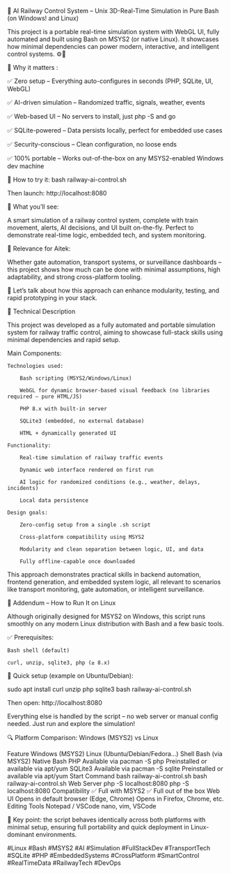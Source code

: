 🚦 AI Railway Control System – Unix 3D-Real-Time Simulation in Pure Bash (on Windows! and Linux)

This project is a portable real-time simulation system with WebGL UI, fully automated and built using Bash on MSYS2 (or native Linux). It showcases how minimal dependencies can power modern, interactive, and intelligent control systems. ⚙️🧠

🎯 Why it matters :

✅ Zero setup – Everything auto-configures in seconds (PHP, SQLite, UI, WebGL)

✅ AI-driven simulation – Randomized traffic, signals, weather, events

✅ Web-based UI – No servers to install, just php -S and go

✅ SQLite-powered – Data persists locally, perfect for embedded use cases

✅ Security-conscious – Clean configuration, no loose ends

✅ 100% portable – Works out-of-the-box on any MSYS2-enabled Windows dev machine


🚀 How to try it:
bash railway-ai-control.sh

Then launch:
http://localhost:8080

👀 What you’ll see:

A smart simulation of a railway control system, complete with train movement, alerts, AI decisions, and UI built on-the-fly. Perfect to demonstrate real-time logic, embedded tech, and system monitoring.

🧩 Relevance for Aitek:

Whether gate automation, transport systems, or surveillance dashboards – this project shows how much can be done with minimal assumptions, high adaptability, and strong cross-platform tooling.

💬 Let’s talk about how this approach can enhance modularity, testing, and rapid prototyping in your stack.

🧰 Technical Description

This project was developed as a fully automated and portable simulation system for railway traffic control, aiming to showcase full-stack skills using minimal dependencies and rapid setup.

Main Components:

    Technologies used:
    
        Bash scripting (MSYS2/Windows/Linux)

        WebGL for dynamic browser-based visual feedback (no libraries required – pure HTML/JS)

        PHP 8.x with built-in server

        SQLite3 (embedded, no external database)

        HTML + dynamically generated UI

    Functionality:

        Real-time simulation of railway traffic events

        Dynamic web interface rendered on first run

        AI logic for randomized conditions (e.g., weather, delays, incidents)

        Local data persistence

    Design goals:

        Zero-config setup from a single .sh script

        Cross-platform compatibility using MSYS2

        Modularity and clean separation between logic, UI, and data

        Fully offline-capable once downloaded

This approach demonstrates practical skills in backend automation, frontend generation, and embedded system logic, all relevant to scenarios like transport monitoring, gate automation, or intelligent surveillance.

🐧 Addendum – How to Run It on Linux

Although originally designed for MSYS2 on Windows, this script runs smoothly on any modern Linux distribution with Bash and a few basic tools.

✅ Prerequisites:

    Bash shell (default)

    curl, unzip, sqlite3, php (≥ 8.x)

🔧 Quick setup (example on Ubuntu/Debian):

sudo apt install curl unzip php sqlite3
bash railway-ai-control.sh

Then open:
http://localhost:8080

Everything else is handled by the script – no web server or manual config needed. Just run and explore the simulation!

🔍 Platform Comparison: Windows (MSYS2) vs Linux

Feature        Windows (MSYS2)                            Linux (Ubuntu/Debian/Fedora...)
Shell          Bash (via MSYS2)                           Native Bash
PHP            Available via pacman -S php	              Preinstalled or available via apt/yum
SQLite3        Available via pacman -S sqlite	            Preinstalled or available via apt/yum
Start Command  bash railway-ai-control.sh                 bash railway-ai-control.sh
Web Server     php -S localhost:8080                      php -S localhost:8080
Compatibility	✅ Full with MSYS2	                        ✅ Full out of the box
Web UI         Opens in default browser (Edge, Chrome)    Opens in Firefox, Chrome, etc.
Editing Tools  Notepad / VSCode                           nano, vim, VSCode

📌 Key point: the script behaves identically across both platforms with minimal setup, ensuring full portability and quick deployment in Linux-dominant environments.

#Linux #Bash #MSYS2 #AI #Simulation #FullStackDev #TransportTech #SQLite #PHP #EmbeddedSystems #CrossPlatform #SmartControl #RealTimeData #RailwayTech #DevOps

